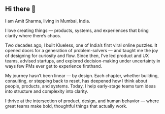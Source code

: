 ## Hi there 👋

I am Amit Sharma, living in Mumbai, India.

I love creating things — products, systems, and experiences that bring clarity where there’s chaos.

Two decades ago, I built Klueless, one of India’s first viral online puzzles. It opened doors for a generation of problem-solvers — and taught me the joy of designing for curiosity and flow. Since then, I’ve led product and UX teams, advised startups, and explored decision-making under uncertainty in ways few PMs ever get to experience firsthand.

My journey hasn’t been linear — by design. Each chapter, whether building, consulting, or stepping back to reset, has deepened how I think about people, products, and systems. Today, I help early-stage teams turn ideas into structure and complexity into clarity.

I thrive at the intersection of product, design, and human behavior — where great teams make bold, thoughtful things that actually work.
<!--
**hypnosh/hypnosh** is a ✨ _special_ ✨ repository because its `README.md` (this file) appears on your GitHub profile.

Here are some ideas to get you started:

- 🔭 I’m currently working on ...
- 🌱 I’m currently learning ...
- 👯 I’m looking to collaborate on ...
- 🤔 I’m looking for help with ...
- 💬 Ask me about ...
- 📫 How to reach me: ...
- 😄 Pronouns: ...
- ⚡ Fun fact: ...
-->
